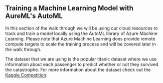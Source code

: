 ## Training a Machine Learning Model with AureML's AutoML

In this section of the walk through we will be using our cloud resources to track and train a model locally using the AutoML library of Azure Machine Learning. Please note that Azure Machine Learning does provide remote compute targets to scale the training process and will be covered later in the walk through. 

The dataset that we are using is the popular titanic dataset where we use information about each passenger to predict whether or not they survived the catastrophe. For more information about the dataset check out the [Kaggle Competition](https://www.kaggle.com/c/titanic).  

